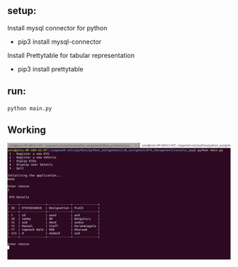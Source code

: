 ## setup:


Install mysql connector for python
- pip3 install mysql-connector

Install Prettytable for tabular representation
- pip3 install prettytable

## run:

	python main.py
	
	
## Working

![screenshot](https://raw.githubusercontent.com/SapneshNaik/python_assignment/master/Lab_assigment/RTO_Management/console_app/console.png)
